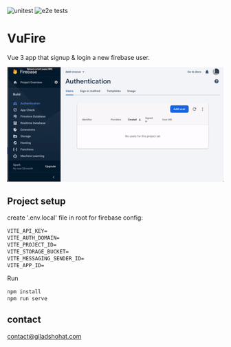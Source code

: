 ![unitest](https://github.com/gshohat/vufire/actions/workflows/unit-tests.yml/badge.svg)
![e2e tests](https://github.com/gshohat/vufire/actions/workflows/cypress-tests.yml/badge.svg)

# VuFire

Vue 3 app that signup & login a new firebase user.


![app](https://raw.githubusercontent.com/gshohat/vufire/master/assets/VuFire.gif)

## Project setup
create '.env.local' file in root for firebase config:
```
VITE_API_KEY=
VITE_AUTH_DOMAIN=
VITE_PROJECT_ID=
VITE_STORAGE_BUCKET=
VITE_MESSAGING_SENDER_ID=
VITE_APP_ID=

```

Run
```
npm install
npm run serve 
```


## contact
contact@giladshohat.com
